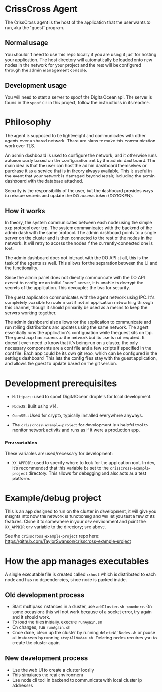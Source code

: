 # CrissCross Agent
The CrissCross agent is the host of the application that the user wants to run,
aka the "guest" program.

## Normal usage
You shouldn't need to use this repo locally if you are using it just for hosting
your application. The host directory will automatically be loaded onto new nodes
in the network for your project and the rest will be configured through the
admin management console.

## Development usage
You will need to start a server to spoof the DigitalOcean api. The server is
found in the `spoof` dir in this project, follow the instructions in its readme.


# Philosophy
The agent is supposed to be lightweight and communicates with other agents over
a shared network. There are plans to make this communication work over TLS.

An admin dashboard is used to configure the network, and it otherwise runs
autonomously based on the configuration set by the admin dashboard. The main
idea is that the user can host the admin dashboard themselves or purchase it as
a service that is in theory always available. This is useful in the event that
your network is damaged beyond repair, including the admin dashboard with the
database attached.

Security is the responsibility of the user, but the dashboard provides ways to
reissue secrets and update the DO access token (DOTOKEN).

## How it works
In theory, the system communicates between each node using the simple xxp
protocol over tcp. The system communicates with the backend of the admin dash
with the same protocol. The admin dashboard points to a single server on the
cluster and is then connected to the rest of the nodes in the network. It will
retry to access the nodes if the currently-connected one is lost.

The admin dashboard does not interact with the DO API at all, this is the task
of the agents as well. This allows for the separation between the UI and the
functionality.

Since the admin panel does not directly communicate with the DO API except to
configure an initial "seed" server, it is unable to decrypt the secrets of the
application. This decouples the two for security.

The guest application communicates with the agent network using IPC. It's
completely possible to route most if not all application networking through this
channel, though it should primarily be used as a means to keep the servers
working together.

The admin dashboard also allows for the application to communicate and run
rolling distributions and updates using the same network. The agent essentially
runs the application's configuration while the guest sits on top. The guest app
has access to the network but its use is not required. It doesn't even need to
know that it's being run on a cluster, the only necessary components are a conf
file and a few scripts if specified in the conf file. Each app could be its own
git repo, which can be configured in the settings dashboard. This lets the
config files stay with the guest application, and allows the guest to update
based on the git version.

# Development prerequisites

* `Multipass`: used to spoof DigitalOcean droplets for local development.
* `NodeJS`: Built using v14.
* `OpenSSL`: Used for crypto, typically installed everywhere anyways.

* The `crisscross-example-project` for development is a helpful tool to monitor
network activity and runs as if it were a production app.

### Env variables
These variables are used/necessary for development:

* `XX_APPDIR`: used to specify where to look for the application root. In dev,
it's recommended that this variable be set to the `crisscross-example-project`
directory. This allows for debugging and also acts as a test platform.

# Example/debug project
This is an app designed to run on the cluster in development, it will give you
insights into how the network is functioning and will let you test a few of its
features. Clone it to somewhere in your dev environment and point the
`XX_APPDIR` env variable to the directory; see above.

See the `crisscross-example-project` repo here:
https://github.com/TaylorSwanson/crisscross-example-project

# How the app manages executables
A single executable file is created called `xxhost` which is distributed to each
node and has no dependencies, since node is packed inside.

## Old development process
- Start multipass instances in a cluster, use `addCluster.sh <number>`. On
some occasions this will not work because of a socket error, try again and it
should work.
- To load the files initially, execute `runAgain.sh`
- On changes, run `runAgain.sh`
- Once done, clean up the cluster by running `deleteAllNodes.sh` or pause all
instances by running `stopAllNodes.sh`. Deleting nodes requires you to create
the cluster again.

## New development process
- Use the web UI to create a cluster locally
- This simulates the real environment
- Use node cli tool in backend to communicate with local cluster ip addresses
